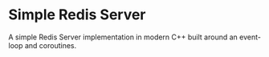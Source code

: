 # Simple Redis Server

A simple Redis Server implementation in modern C++ built around an event-loop and coroutines.
